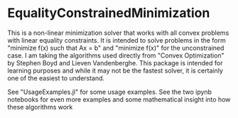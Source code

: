 # EqualityConstrainedMinimization

This is a non-linear minimization solver that works with all convex problems
with linear equality constraints. It is intended to solve problems in the form
"minimize f(x) such that Ax = b" and "minimize f(x)" for the unconstrained case.
I am taking the algorithms used directly from "Convex Optimization" by Stephen Boyd
and Lieven Vandenberghe. This package is intended for learning purposes and while
it may not be the fastest solver, it is certainly one of the easiest to understand.

See "UsageExamples.jl" for some usage examples.
See the two ipynb notebooks for even more examples and some mathematical insight into how these algorithms work
